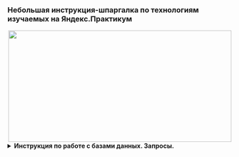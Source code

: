 ### Небольшая инструкция-шпаргалка по технологиям изучаемых на Яндекс.Практикум
<div align="center">
  <img src="https://media.giphy.com/media/dWesBcTLavkZuG35MI/giphy.gif" width="500" height="250"/>
</div>

<details>
  <summary><b>Инструкция по работе с базами данных. Запросы.</b></summary>
    <details>
      <summary><b>Создане таблицы. Заполнение. Вывод данных.</b></summary>
      
      > CREATE TABLE artists(name TEXT, year_of_birth INTEGER);
      
    </details>
</details>

<details>
<summary> <b>Инструкция по добавлению статики на web-сервер Яндекс.Облако.</b></summary>
Открываем терминал и копируем папку со статикой на сервер:
  
```
scp -r /локальный_путь_до_папки_на_ПК/static логин@IP_сервера:/home/логин/папка_с_проектом/папка_хранения_статики
```
  
> Пример: scp -r /Files/yandex.praktikum/static grwo1@84.221.111.206:/home/grwo1/hw05_final/yatube
  
Настраиваем права доступа к папке static на сервере:
1) добавляем учетную запись в группу:
  
```
www-data sudo usermod -a -G ЛОГИН www-data
```
  
2) устанавливаем права:
  
```
sudo chown -R :www-data /полный_путь_до_папки_статики
```
  
</details>

### :fire: Мой статус :
[![GitHub Streak](http://github-readme-streak-stats.herokuapp.com?user=grwo1&theme=dark&background=000000)](https://git.io/streak-stats)
